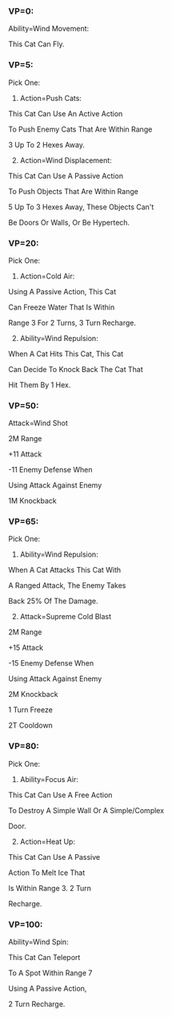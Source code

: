 ### VP=0:

Ability=Wind Movement:

This Cat Can Fly.

### VP=5:

Pick One:

1. Action=Push Cats:

This Cat Can Use An Active Action

To Push Enemy Cats That Are Within Range

3 Up To 2 Hexes Away.

2. Action=Wind Displacement:

This Cat Can Use A Passive Action

To Push Objects That Are Within Range

5 Up To 3 Hexes Away, These Objects Can't

Be Doors Or Walls, Or Be Hypertech.

### VP=20:

Pick One:

1. Action=Cold Air:

Using A Passive Action, This Cat

Can Freeze Water That Is Within

Range 3 For 2 Turns, 3 Turn Recharge.

2. Ability=Wind Repulsion:

When A Cat Hits This Cat, This Cat

Can Decide To Knock Back The Cat That

Hit Them By 1 Hex.

### VP=50:

Attack=Wind Shot

2M Range

+11 Attack

-11 Enemy Defense When

Using Attack Against Enemy

1M Knockback

### VP=65:

Pick One:

1. Ability=Wind Repulsion:

When A Cat Attacks This Cat With

A Ranged Attack, The Enemy Takes

Back 25% Of The Damage.

2. Attack=Supreme Cold Blast

2M Range

+15 Attack

-15 Enemy Defense When

Using Attack Against Enemy

2M Knockback

1 Turn Freeze

2T Cooldown

### VP=80:

Pick One:

1. Ability=Focus Air:

This Cat Can Use A Free Action

To Destroy A Simple Wall Or A Simple/Complex

Door.

2. Action=Heat Up:

This Cat Can Use A Passive

Action To Melt Ice That

Is Within Range 3. 2 Turn

Recharge.

### VP=100:

Ability=Wind Spin:

This Cat Can Teleport

To A Spot Within Range 7

Using A Passive Action,

2 Turn Recharge.
